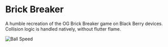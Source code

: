 # Brick Breaker

A humble recreation of the OG Brick Breaker game on Black Berry devices. Collision logic is handled natively, without flutter flame.



![Ball Speed](https://img.shields.io/badge/Ball%20Speed-Medium-orange)


